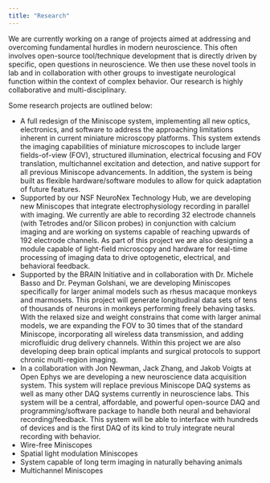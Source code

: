 ```yaml
---
title: "Research"
---
```


We are currently working on a range of projects aimed at addressing and overcoming fundamental hurdles in modern neuroscience. This often involves open-source tool/technique development that is directly driven by specific, open questions in neuroscience. We then use these novel tools in lab and in collaboration with other groups to investigate neurological function within the context of complex behavior. Our research is highly collaborative and multi-disciplinary.

Some research projects are outlined below:
* A full redesign of the Miniscope system, implementing all new optics, electronics, and software to address the approaching limitations inherent in current miniature microscopy platforms. This system extends the imaging capabilities of miniature microscopes to include larger fields-of-view (FOV), structured illumination, electrical focusing and FOV translation, multichannel excitation and detection, and native support for all previous Miniscope advancements. In addition, the system is being built as flexible hardware/software modules to allow for quick adaptation of future features.
* Supported by our NSF NeuroNex Technology Hub, we are developing new Miniscopes that integrate electrophysiology recording in parallel with imaging. We currently are able to recording 32 electrode channels (with Tetrodes and/or Silicon probes) in conjunction with calcium imaging and are working on systems capable of reaching upwards of 192 electrode channels. As part of this project we are also designing a module capable of light-field microscopy and hardware for real-time processing of imaging data to drive optogenetic, electrical, and behavioral feedback.
* Supported by the BRAIN Initiative and in collaboration with Dr. Michele Basso and Dr. Peyman Golshani, we are developing Miniscopes specifically for larger animal models such as rhesus macaque monkeys and marmosets. This project will generate longitudinal data sets of tens of thousands of neurons in monkeys performing freely behaving tasks. With the relaxed size and weight constrains that come with larger animal models, we are expanding the FOV to 30 times that of the standard Miniscope, incorporating all wireless data transmission, and adding microfluidic drug delivery channels. Within this project we are also developing deep brain optical implants and surgical protocols to support chronic multi-region imaging.
* In a collaboration with Jon Newman, Jack Zhang, and Jakob Voigts at Open Ephys we are developing a new neuroscience data acquisition system. This system will replace previous Miniscope DAQ systems as well as many other DAQ systems currently in neuroscience labs. This system will be a central, affordable, and powerful open-source DAQ and programming/software package to handle both neural and behavioral recording/feedback. This system will be able to interface with hundreds of devices and is the first DAQ of its kind to truly integrate neural recording with behavior.
* Wire-free Miniscopes
* Spatial light modulation Miniscopes
* System capable of long term imaging in naturally behaving animals
* Multichannel Miniscopes
